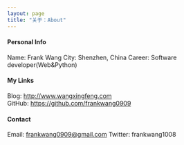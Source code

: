 ```yaml
---
layout: page
title: "关于：About"
---
```


#### Personal Info
Name: Frank Wang
City: Shenzhen, China 
Career: Software developer(Web&Python)  

#### My Links
Blog: <http://www.wangxingfeng.com>  
GitHub: <https://github.com/frankwang0909>  

#### Contact
Email: frankwang0909@gmail.com 
Twitter: frankwang1008



